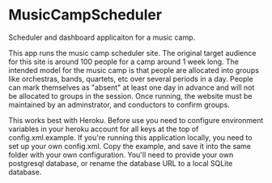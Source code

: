 # MusicCampScheduler
Scheduler and dashboard applicaiton for a music camp.

This app runs the music camp scheduler site. The original target audience for this site is around 100 people for a camp around 1 week long. The intended model for the music camp is that people are allocated into groups like orchestras, bands, quartets, etc over several periods in a day. People can mark themselves as "absent" at least one day in advance and will not be allocated  to groups in the session. Once running, the website must be maintained by an adminstrator, and conductors to confirm groups.

This works best with Heroku. Before use you need to configure environment variables in your heroku account for all keys at the top of config.xml.example. If you're running this application locally, you need to set up your own config.xml. Copy the example, and save it into the same folder with your own configuration. You'll need to provide your own postgresql database, or rename the database URL to a local SQLite database.
